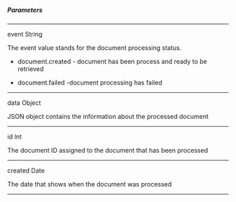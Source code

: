 <h5 className="h5-title">Parameters</h5>

---
<span className="parameter-text">event</span> <span className="parameter-info">String</span>

<p className="p-text">The event value stands for the document processing status.</p>

- <p className="p-text"><span className="p-text-title">document.created</span> - document has been process and ready to be retrieved</p>

- <p className="p-text"><span className="p-text-title">document.failed</span> -document processing has failed</p>

---
<span className="parameter-text">data</span> <span className="parameter-info">Object</span>

<p className="p-text">JSON object contains the information about the processed document</p>

---
<span className="parameter-text">id</span> <span className="parameter-info">Int</span>

<p className="p-text">The document ID assigned to the document that has been processed</p>

---
<span className="parameter-text">created</span> <span className="parameter-info">Date</span>

<p className="p-text">The date that shows when the document was processed</p>

---